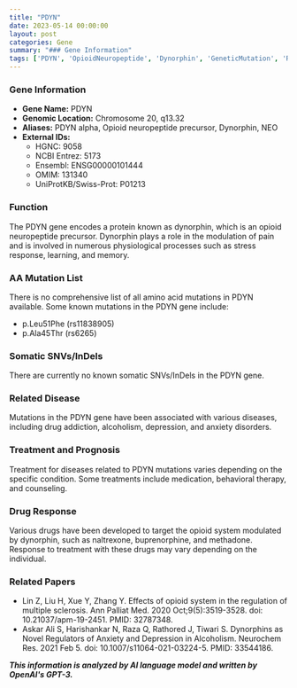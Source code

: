 ```yaml
---
title: "PDYN"
date: 2023-05-14 00:00:00
layout: post
categories: Gene
summary: "### Gene Information"
tags: ['PDYN', 'OpioidNeuropeptide', 'Dynorphin', 'GeneticMutation', 'RelatedDiseases', 'DrugResponse', 'Treatment', 'NeuroscienceResearch']
---
```


### Gene Information
* **Gene Name:** PDYN
* **Genomic Location:** Chromosome 20, q13.32
* **Aliases:** PDYN alpha, Opioid neuropeptide precursor, Dynorphin, NEO
* **External IDs:** 
    * HGNC: 9058
    * NCBI Entrez: 5173
    * Ensembl: ENSG00000101444
    * OMIM: 131340
    * UniProtKB/Swiss-Prot: P01213

### Function
The PDYN gene encodes a protein known as dynorphin, which is an opioid neuropeptide precursor. Dynorphin plays a role in the modulation of pain and is involved in numerous physiological processes such as stress response, learning, and memory.

### AA Mutation List
There is no comprehensive list of all amino acid mutations in PDYN available. Some known mutations in the PDYN gene include:
* p.Leu51Phe (rs11838905)
* p.Ala45Thr (rs6265)

### Somatic SNVs/InDels
There are currently no known somatic SNVs/InDels in the PDYN gene.

### Related Disease
Mutations in the PDYN gene have been associated with various diseases, including drug addiction, alcoholism, depression, and anxiety disorders.

### Treatment and Prognosis
Treatment for diseases related to PDYN mutations varies depending on the specific condition. Some treatments include medication, behavioral therapy, and counseling.

### Drug Response
Various drugs have been developed to target the opioid system modulated by dynorphin, such as naltrexone, buprenorphine, and methadone. Response to treatment with these drugs may vary depending on the individual.

### Related Papers
* Lin Z, Liu H, Xue Y, Zhang Y. Effects of opioid system in the regulation of multiple sclerosis. Ann Palliat Med. 2020 Oct;9(5):3519-3528. doi: 10.21037/apm-19-2451. PMID: 32787348.
* Askar Ali S, Harishankar N, Raza Q, Rathored J, Tiwari S. Dynorphins as Novel Regulators of Anxiety and Depression in Alcoholism. Neurochem Res. 2021 Feb 5. doi: 10.1007/s11064-021-03224-5. PMID: 33544186.

**_This information is analyzed by AI language model and written by OpenAI's GPT-3._**